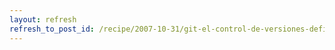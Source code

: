 ```yaml
---
layout: refresh
refresh_to_post_id: /recipe/2007-10-31/git-el-control-de-versiones-definitivo-por-ahora
---
```


